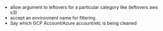 - allow argument to leftovers for a particular category like (leftovers aws s3)
- accept an environment name for filtering
- Say which GCP Account/Azure account/etc is being cleaned

